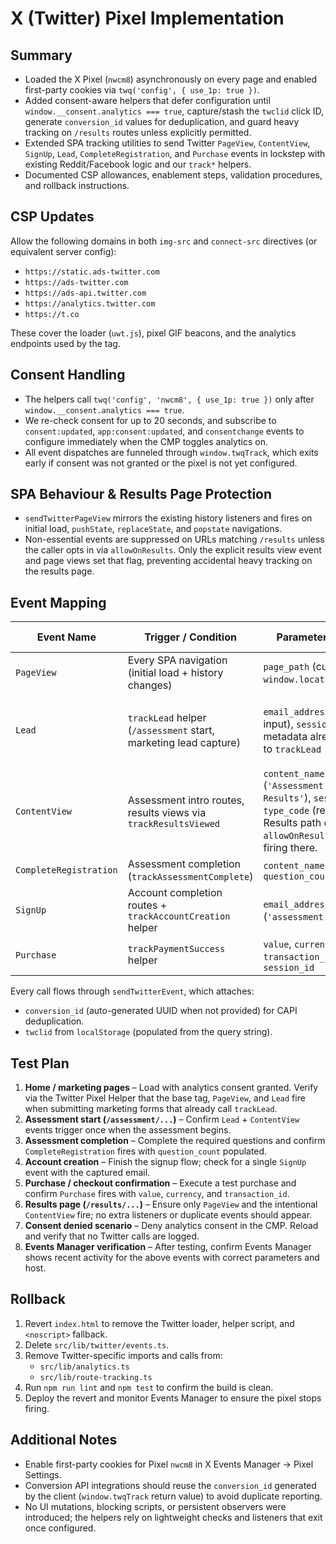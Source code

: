 # X (Twitter) Pixel Implementation

## Summary

- Loaded the X Pixel (`nwcm8`) asynchronously on every page and enabled first-party cookies via `twq('config', { use_1p: true })`.
- Added consent-aware helpers that defer configuration until `window.__consent.analytics === true`, capture/stash the `twclid` click ID, generate `conversion_id` values for deduplication, and guard heavy tracking on `/results` routes unless explicitly permitted.
- Extended SPA tracking utilities to send Twitter `PageView`, `ContentView`, `SignUp`, `Lead`, `CompleteRegistration`, and `Purchase` events in lockstep with existing Reddit/Facebook logic and our `track*` helpers.
- Documented CSP allowances, enablement steps, validation procedures, and rollback instructions.

## CSP Updates

Allow the following domains in both `img-src` and `connect-src` directives (or equivalent server config):

- `https://static.ads-twitter.com`
- `https://ads-twitter.com`
- `https://ads-api.twitter.com`
- `https://analytics.twitter.com`
- `https://t.co`

These cover the loader (`uwt.js`), pixel GIF beacons, and the analytics endpoints used by the tag.

## Consent Handling

- The helpers call `twq('config', 'nwcm8', { use_1p: true })` only after `window.__consent.analytics === true`.
- We re-check consent for up to 20 seconds, and subscribe to `consent:updated`, `app:consent:updated`, and `consentchange` events to configure immediately when the CMP toggles analytics on.
- All event dispatches are funneled through `window.twqTrack`, which exits early if consent was not granted or the pixel is not yet configured.

## SPA Behaviour & Results Page Protection

- `sendTwitterPageView` mirrors the existing history listeners and fires on initial load, `pushState`, `replaceState`, and `popstate` navigations.
- Non-essential events are suppressed on URLs matching `/results` unless the caller opts in via `allowOnResults`. Only the explicit results view event and page views set that flag, preventing accidental heavy tracking on the results page.

## Event Mapping

| Event Name            | Trigger / Condition                                                | Parameters (source)                                                                                                                                             | Excluded Pages |
| --------------------- | ------------------------------------------------------------------ | -------------------------------------------------------------------------------------------------------------------------------------------------------------- | -------------- |
| `PageView`            | Every SPA navigation (initial load + history changes)              | `page_path` (current `window.location.pathname`)                                                                                                               | No             |
| `Lead`                | `trackLead` helper (`/assessment` start, marketing lead capture)   | `email_address` (user input), `session_id`, any metadata already passed to `trackLead`                                                                         | `/results*` unless explicitly invoked with `allowOnResults` (not used) |
| `ContentView`         | Assessment intro routes, results views via `trackResultsViewed`    | `content_name` (`'Assessment'` or `'PRISM Results'`), `session_id`, `type_code` (results only). Results path calls set `allowOnResults` to permit firing there. | Assessment intro: No; Results: Only via opt-in |
| `CompleteRegistration`| Assessment completion (`trackAssessmentComplete`)                  | `content_name`, `session_id`, `question_count`                                                                                                                 | No             |
| `SignUp`              | Account completion routes + `trackAccountCreation` helper          | `email_address`, `source` (`'assessment'`), `session_id`                                                                                                       | No             |
| `Purchase`            | `trackPaymentSuccess` helper                                       | `value`, `currency`, `transaction_id`, `session_id`                                                                                                            | No             |

Every call flows through `sendTwitterEvent`, which attaches:

- `conversion_id` (auto-generated UUID when not provided) for CAPI deduplication.
- `twclid` from `localStorage` (populated from the query string).

## Test Plan

1. **Home / marketing pages** – Load with analytics consent granted. Verify via the Twitter Pixel Helper that the base tag, `PageView`, and `Lead` fire when submitting marketing forms that already call `trackLead`.
2. **Assessment start (`/assessment/...`)** – Confirm `Lead` + `ContentView` events trigger once when the assessment begins.
3. **Assessment completion** – Complete the required questions and confirm `CompleteRegistration` fires with `question_count` populated.
4. **Account creation** – Finish the signup flow; check for a single `SignUp` event with the captured email.
5. **Purchase / checkout confirmation** – Execute a test purchase and confirm `Purchase` fires with `value`, `currency`, and `transaction_id`.
6. **Results page (`/results/...`)** – Ensure only `PageView` and the intentional `ContentView` fire; no extra listeners or duplicate events should appear.
7. **Consent denied scenario** – Deny analytics consent in the CMP. Reload and verify that no Twitter calls are logged.
8. **Events Manager verification** – After testing, confirm Events Manager shows recent activity for the above events with correct parameters and host.

## Rollback

1. Revert `index.html` to remove the Twitter loader, helper script, and `<noscript>` fallback.
2. Delete `src/lib/twitter/events.ts`.
3. Remove Twitter-specific imports and calls from:
   - `src/lib/analytics.ts`
   - `src/lib/route-tracking.ts`
4. Run `npm run lint` and `npm test` to confirm the build is clean.
5. Deploy the revert and monitor Events Manager to ensure the pixel stops firing.

## Additional Notes

- Enable first-party cookies for Pixel `nwcm8` in X Events Manager → Pixel Settings.
- Conversion API integrations should reuse the `conversion_id` generated by the client (`window.twqTrack` return value) to avoid duplicate reporting.
- No UI mutations, blocking scripts, or persistent observers were introduced; the helpers rely on lightweight checks and listeners that exit once configured.
